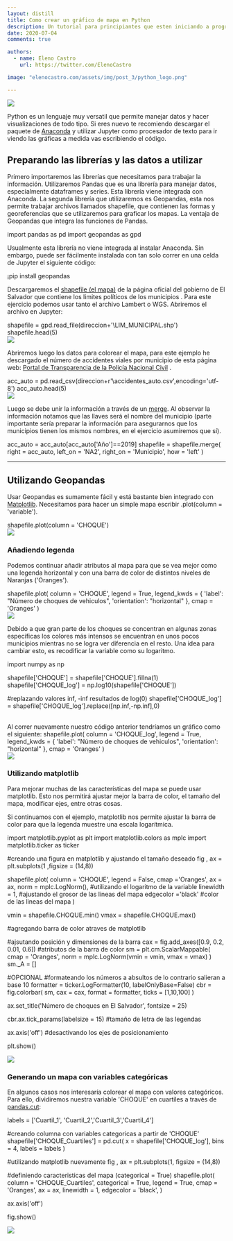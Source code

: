 ```yaml
---
layout: distill
title: Como crear un gráfico de mapa en Python
description: Un tutorial para principiantes que esten iniciando a programar en Python para el manejo y visulización de datos. 
date: 2020-07-04
comments: true

authors:
  - name: Eleno Castro
    url: https://twitter.com/ElenoCastro

image: "elenocastro.com/assets/img/post_3/python_logo.png"

---
```

<div class="row mt-3">
    <div class="col-sm mt-3 mt-md-0">
        <img class="img-fluid rounded z-depth-1" src="{{ site.baseurl }}/assets/img/post_3/python_logo.png">
    </div>
</div>

Python es un lenguaje muy versatil que permite manejar datos y hacer visualizaciones de todo tipo. Si eres nuevo te recomiendo descargar el paquete de [Anaconda](https://www.anaconda.com/products/individual) y utilizar Jupyter como procesador de texto para ir viendo las gráficas a medida vas escribiendo el código.


## Preparando las librerías y las datos a utilizar
Primero importaremos las librerías que necesitamos para trabajar la información. Utilizaremos Pandas que es una librería para manejar datos, especialmente dataframes y series. Esta librería viene integrada con Anaconda.
La segunda librería que utilizaremos es Geopandas, esta nos permite trabajar archivos llamados shapefile, que contienen las formas y georeferencias que se utilizaremos para graficar los mapas. La ventaja de Geopandas que integra las funciones de Pandas.


<d-code block language="python">
  import pandas as pd
  import geopandas as gpd
</d-code>


Usualmente esta librería no viene integrada al instalar Anaconda. Sin embargo, puede ser fácilmente instalada con tan solo correr en una celda de Jupyter el siguiente código:


<d-code block language="python">
  ¡pip install geopandas
</d-code>


Descargaremos el <a href="https://www.cnr.gob.sv/geoportal/LIMITES_WGS_84_.zip" target="blank">shapefile (el mapa)</a>  de la página oficial del gobierno de El Salvador que contiene los limites políticos de los municipios . Para este ejercicio podemos usar tanto el archivo Lambert o WGS.
Abriremos el archivo en Jupyter:

<d-code block language="python">
  shapefile = gpd.read_file(direccion+'\LIM_MUNICIPAL.shp')
  shapefile.head(5)
</d-code>

<div class="row mt-3">
    <div class="col-sm mt-3 mt-md-0">
        <img class="img-fluid rounded z-depth-1" src="{{ site.baseurl }}/assets/img/post_3/tabla_shapefile.png">
    </div>
</div>

Abriremos luego los datos para colorear el mapa, para este ejemplo he descargado el número de accidentes viales por municipio de esta página web: <a href="http://transparencia.pnc.gob.sv/" target="blank">Portal de Transparencia de la Policía Nacional Civil</a> .

<d-code block language="python">
  acc_auto = pd.read_csv(direccion+r'\accidentes_auto.csv',encoding='utf-8')
  acc_auto.head(5)
</d-code>

<div class="row mt-3">
    <div class="col-sm mt-3 mt-md-0">
        <img class="img-fluid rounded z-depth-1" src="{{ site.baseurl }}/assets/img/post_3/tabla_acc_auto.png">
    </div>
</div>

Luego se debe unir la información a través de un [merge](https://pandas.pydata.org/pandas-docs/stable/reference/api/pandas.DataFrame.merge.html). Al observar la información notamos que las llaves será el nombre del municipio (parte importante sería preparar la información para asegurarnos que los municipios tienen los mismos nombres, en el ejercicio asumiremos que sí).

<d-code block language="python">
  acc_auto = acc_auto[acc_auto['Año']==2019]
  shapefile = shapefile.merge(
                       right = acc_auto,
                       left_on = 'NA2',
                       right_on = 'Municipio',
                       how = 'left'
                       )
</d-code>

***
## Utilizando Geopandas
Usar Geopandas es sumamente fácil y está bastante bien integrado con [Matplotlib](https://matplotlib.org/). Necesitamos para hacer un simple mapa escribir .plot(column = 'variable').


<d-code block language="python">
  shapefile.plot(column = 'CHOQUE')
</d-code>

<div class="row mt-3">
    <div class="col-sm mt-3 mt-md-0">
        <img class="img-fluid rounded z-depth-1" src="{{ site.baseurl }}/assets/img/post_3/mapa_simple_1.png">
    </div>
</div>

### Añadiendo legenda
Podemos continuar añadir atributos al mapa para que se vea mejor como una legenda horizontal y con una barra de color de distintos niveles de Naranjas ('Oranges').

<d-code block language="python">
  shapefile.plot(
              column = 'CHOQUE', 
              legend = True, 
              legend_kwds = {
                'label': "Número de choques de vehiculos",
                'orientation': "horizontal"
                },
              cmap = 'Oranges'
              )
</d-code>

<div class="row mt-3">
    <div class="col-sm mt-3 mt-md-0">
        <img class="img-fluid rounded z-depth-1" src="{{ site.baseurl }}/assets/img/post_3/mapa_simple_2.png">
    </div>
</div>

Debido a que gran parte de los choques se concentran en algunas zonas específicas los colores más intensos se encuentran en unos pocos municipios mientras no se logra ver diferencia en el resto. Una idea para cambiar esto, es recodificar la variable como su logaritmo.

<d-code block language="python">
  import numpy as np

  shapefile['CHOQUE'] = shapefile['CHOQUE'].fillna(1)
  shapefile['CHOQUE_log'] = np.log10(shapefile['CHOQUE'])

  #replazando valores inf, -inf resultados de log(0)
  shapefile['CHOQUE_log'] = shapefile['CHOQUE_log'].replace([np.inf,-np.inf],0)

</d-code>

<br/>
Al correr nuevamente nuestro código anterior tendríamos un gráfico como el siguiente:

<d-code block language="python">
  shapefile.plot(
              column = 'CHOQUE_log', 
              legend = True, 
              legend_kwds = {
                'label': "Número de choques de vehiculos",
                'orientation': "horizontal"
                },
              cmap = 'Oranges'
              )
</d-code>
<div class="row mt-3">
    <div class="col-sm mt-3 mt-md-0">
        <img class="img-fluid rounded z-depth-1" src="{{ site.baseurl }}/assets/img/post_3/mapa_simple_2_log.png">
    </div>
</div>

### Utilizando matplotlib

Para mejorar muchas de las características del mapa se puede usar matplotlib. Esto nos permitirá ajustar mejor la barra de color, el tamaño del mapa, modificar ejes, entre otras cosas.

Si continuamos con el ejemplo, matplotlib nos permite ajustar la barra de color para que la legenda muestre una escala logarítmica.

<d-code block language="python">
import matplotlib.pyplot as plt
import matplotlib.colors as mplc
import matplotlib.ticker as ticker


#creando una figura en matplotlib y ajustando el tamaño deseado 
fig , ax = plt.subplots(1 ,figsize = (14,8))



shapefile.plot(
  column = 'CHOQUE', 
  legend = False, 
  cmap ='Oranges',
  ax = ax,
  norm = mplc.LogNorm(), #utilizando el logaritmo de la variable
  linewidth = 1, #ajustando el grosor de las lineas del mapa
  edgecolor ='black' #color de las lineas del mapa
  )


vmin = shapefile.CHOQUE.min()
vmax = shapefile.CHOQUE.max()

#agregando barra de color atraves de matplotlib

#ajsutando posición y dimensiones de la barra
cax = fig.add_axes([0.9, 0.2, 0.01, 0.6]) 
#atributos de la barra de color
sm = plt.cm.ScalarMappable(
                      cmap = 'Oranges', 
                      norm = mplc.LogNorm(vmin = vmin, vmax = vmax)
                      )
sm._A = []

#OPCIONAL
#formateando los números a absultos de lo contrario salieran a base 10 
formatter = ticker.LogFormatter(10, labelOnlyBase=False) 
cbr = fig.colorbar(
                  sm, 
                  cax = cax, 
                  format = formatter,
                  ticks = [1,10,100]
                  )

ax.set_title('Número de choques en El Salvador', fontsize = 25)

cbr.ax.tick_params(labelsize = 15) #tamaño de letra de las legendas

ax.axis('off') #desactivando los ejes de posicionamiento

plt.show()
</d-code>
<div class="row mt-3">
    <div class="col-sm mt-3 mt-md-0">
        <img class="img-fluid rounded z-depth-1" src="{{ site.baseurl }}/assets/img/post_3/mapa_3.png">
    </div>
</div>

### Generando un mapa con variables categóricas

En algunos casos nos interesaría colorear el mapa con valores categóricos. Para ello, dividiremos nuestra variable 'CHOQUE' en cuartiles a través de [pandas.cut](https://pandas.pydata.org/pandas-docs/stable/reference/api/pandas.cut.html#:~:text=Use%20cut%20when%20you%20need,pre%2Dspecified%20array%20of%20bins.):

<d-code block language="python">
labels = ['Cuartil_1', 'Cuartil_2','Cuartil_3','Cuartil_4']

#creando columna con variables categoricas a partir de 'CHOQUE'
shapefile['CHOQUE_Cuartiles'] = pd.cut(
                        x = shapefile['CHOQUE_log'],
                        bins = 4, 
                        labels = labels
                        )


#utilizando matplotlib nuevamente
fig , ax = plt.subplots(1, figsize = (14,8))

#definiendo caracteristicas del mapa (categorical = True)
shapefile.plot(
  column = 'CHOQUE_Cuartiles', 
  categorical = True, 
  legend = True,
  cmap = 'Oranges',
  ax = ax,
  linewidth = 1,
  edgecolor = 'black',
  )



ax.axis('off')


fig.show()

</d-code>
<div class="row mt-3">
    <div class="col-sm mt-3 mt-md-0">
        <img class="img-fluid rounded z-depth-1" src="{{ site.baseurl }}/assets/img/post_3/mapa_4.png">
    </div>
</div>
